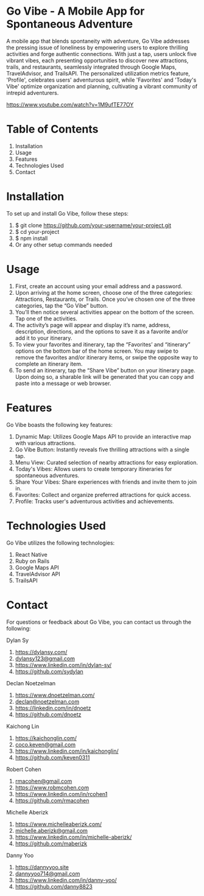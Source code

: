 # Go Vibe - A Mobile App for Spontaneous Adventure

A mobile app that blends spontaneity with adventure, Go Vibe addresses the pressing issue of loneliness by empowering users to explore thrilling activities and forge authentic connections. With just a tap, users unlock five vibrant vibes, each presenting opportunities to discover new attractions, trails, and restaurants, seamlessly integrated through Google Maps, TravelAdvisor, and TrailsAPI. The personalized utilization metrics feature, 'Profile', celebrates users' adventurous spirit, while 'Favorites' and 'Today's Vibe' optimize organization and planning, cultivating a vibrant community of intrepid adventurers.

https://www.youtube.com/watch?v=1M9ufTE77OY

# Table of Contents
1. Installation
2. Usage
3. Features
4. Technologies Used
5. Contact

# Installation
To set up and install Go Vibe, follow these steps:
1. $ git clone https://github.com/your-username/your-project.git
2. $ cd your-project
3. $ npm install
4. Or any other setup commands needed

# Usage
1. First, create an account using your email address and a password.
2. Upon arriving at the home screen, choose one of the three categories: Attractions, Restaurants, or Trails. Once you’ve chosen one of the three categories, tap the “Go Vibe” button. 
3. You’ll then notice several activities appear on the bottom of the screen. Tap one of the activities. 
4. The activity’s page will appear and display it’s name, address, description, directions, and the options to save it as a favorite and/or add it to your itinerary.
5. To view your favorites and itinerary, tap the “Favorites’ and “itinerary” options on the bottom bar of the home screen. You may swipe to remove the favorites and/or itinerary items, or swipe the opposite way to complete an itinerary item.
6. To send an itinerary, tap the “Share Vibe” button on your itinerary page. Upon doing so, a sharable link will be generated that you can copy and paste into a message or web browser.

# Features
Go Vibe boasts the following key features:
1. Dynamic Map: Utilizes Google Maps API to provide an interactive map with various attractions.
2. Go Vibe Button: Instantly reveals five thrilling attractions with a single tap.
3. Menu View: Curated selection of nearby attractions for easy exploration.
4. Today's Vibes: Allows users to create temporary itineraries for spontaneous adventures.
5. Share Your Vibes: Share experiences with friends and invite them to join in.
6. Favorites: Collect and organize preferred attractions for quick access.
7. Profile: Tracks user's adventurous activities and achievements.
   
# Technologies Used
Go Vibe utilizes the following technologies:
1. React Native
2. Ruby on Rails
3. Google Maps API
4. TravelAdvisor API
5. TrailsAPI

# Contact
For questions or feedback about Go Vibe, you can contact us through the following:

Dylan Sy
1. https://dylansy.com/
2. dylansy123@gmail.com
3. https://www.linkedin.com/in/dylan-sy/
4. https://github.com/sydylan

Declan Noetzelman
1. https://www.dnoetzelman.com/
2. declan@noetzelman.com
3. https://linkedin.com/in/dnoetz
4. https://github.com/dnoetz

Kaichong Lin
1. https://kaichonglin.com/
2. coco.keven@gmail.com
3. https://www.linkedin.com/in/kaichonglin/
4. https://github.com/keven0311

Robert Cohen
1. rmacohen@gmail.com
2. https://www.robmcohen.com
3. https://www.linkedin.com/in/rcohen1
4. https://github.com/rmacohen

Michelle Aberizk
1. https://www.michelleaberizk.com/
2. michelle.aberizk@gmail.com 
3. https://www.linkedin.com/in/michelle-aberizk/
4. https://github.com/maberizk

Danny Yoo
1. https://dannyyoo.site
2. dannyyoo714@gmail.com
3. https://www.linkedin.com/in/danny-yoo/
4. https://github.com/danny8823



